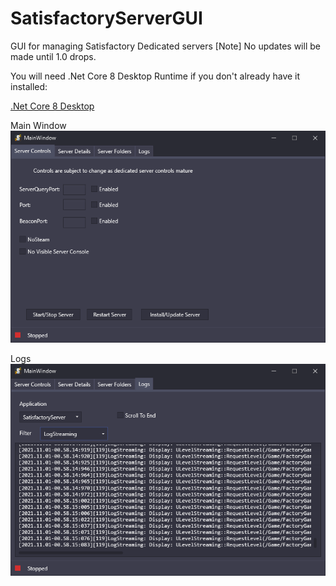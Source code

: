 # SatisfactoryServerGUI
GUI for managing Satisfactory Dedicated servers
[Note] No updates will be made until 1.0 drops.

You will need .Net Core 8 Desktop Runtime if you don't already have it installed:  

[.Net Core 8 Desktop](https://dotnet.microsoft.com/en-us/download/dotnet/thank-you/runtime-desktop-8.0.1-windows-x64-installer)

Main Window  
![alt text](https://raw.githubusercontent.com/micah686/SatisfactoryServerGUI/master/images/ServerControls.PNG)

Logs  
![alt text](https://raw.githubusercontent.com/micah686/SatisfactoryServerGUI/master/images/Logs.PNG)


